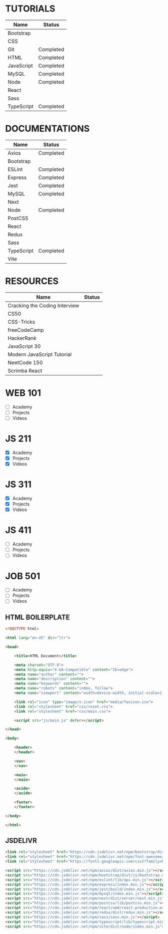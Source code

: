 # TUTORIALS

Name|Status
-|-
Bootstrap|
CSS|
Git|Completed
HTML|Completed
JavaScript|Completed
MySQL|Completed
Node|Completed
React|
Sass|
TypeScript|Completed

# DOCUMENTATIONS

Name|Status
-|-
Axios|Completed
Bootstrap|
ESLint|Completed
Express|Completed
Jest|Completed
MySQL|Completed
Next|
Node|Completed
PostCSS|
React|
Redux|
Sass|
TypeScript|Completed
Vite|

# RESOURCES

Name|Status
-|-
Cracking the Coding Interview|
CS50|
CSS-Tricks|
freeCodeCamp|
HackerRank|
JavaScript 30|
Modern JavaScript Tutorial|
NeetCode 150|
Scrimba React|

# WEB 101

- [ ] Academy
- [ ] Projects
- [ ] Videos

# JS 211

- [x] Academy
- [x] Projects
- [x] Videos

# JS 311

- [x] Academy
- [x] Projects
- [x] Videos

# JS 411

- [ ] Academy
- [ ] Projects
- [ ] Videos

# JOB 501

- [ ] Academy
- [ ] Projects
- [ ] Videos

## HTML BOILERPLATE

```html
<!DOCTYPE html>

<html lang="en-US" dir="ltr">

<head>

    <title>HTML Document</title>

    <meta charset="UTF-8">
    <meta http-equiv="X-UA-Compatible" content="IE=edge">
    <meta name="author" content="">
    <meta name="description" content="">
    <meta name="keywords" content="">
    <meta name="robots" content="index, follow">
    <meta name="viewport" content="width=device-width, initial-scale=1.0">

    <link rel="icon" type="image/x-icon" href="media/favicon.ico">
    <link rel="stylesheet" href="css/reset.css">
    <link rel="stylesheet" href="css/main.css">

    <script src="js/main.js" defer></script>

</head>

<body>

    <header>
    </header>

    <nav>
    </nav>

    <main>
    </main>

    <aside>
    </aside>

    <footer>
    </footer>

</body>

</html>
```

## JSDELIVR

```html
<link rel="stylesheet" href="https://cdn.jsdelivr.net/npm/bootstrap/dist/css/bootstrap.min.css">
<link rel="stylesheet" href="https://cdn.jsdelivr.net/npm/font-awesome/css/font-awesome.min.css">
<link rel="stylesheet" href="https://fonts.googleapis.com/css2?family=Material+Symbols+Outlined">

<script src="https://cdn.jsdelivr.net/npm/axios/dist/axios.min.js"></script>
<script src="https://cdn.jsdelivr.net/npm/bootstrap/dist/js/bootstrap.min.js"></script>
<script src="https://cdn.jsdelivr.net/npm/eslint/lib/api.min.js"></script>
<script src="https://cdn.jsdelivr.net/npm/express/index.min.js"></script>
<script src="https://cdn.jsdelivr.net/npm/jest/build/index.min.js"></script>
<script src="https://cdn.jsdelivr.net/npm/mysql/index.min.js"></script>
<script src="https://cdn.jsdelivr.net/npm/next/dist/server/next.min.js"></script>
<script src="https://cdn.jsdelivr.net/npm/postcss/lib/postcss.min.js"></script>
<script src="https://cdn.jsdelivr.net/npm/react/umd/react.production.min.js"></script>
<script src="https://cdn.jsdelivr.net/npm/redux/dist/redux.min.js"></script>
<script src="https://cdn.jsdelivr.net/npm/sass/sass.min.js"></script>
<script src="https://cdn.jsdelivr.net/npm/typescript/lib/typescript.min.js"></script>
<script src="https://cdn.jsdelivr.net/npm/vite/dist/node/index.min.js"></script>
```